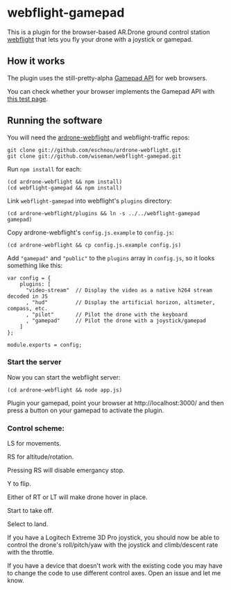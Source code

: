 webflight-gamepad
=================

This is a plugin for the browser-based AR.Drone ground control station
[webflight](http://eschnou.github.io/ardrone-webflight/) that lets you
fly your drone with a joystick or gamepad.

## How it works

The plugin uses the still-pretty-alpha [Gamepad
API](https://dvcs.w3.org/hg/gamepad/raw-file/default/gamepad.html) for
web browsers.

You can check whether your browser implements the Gamepad API with
[this test
page](http://www.html5rocks.com/en/tutorials/doodles/gamepad/gamepad-tester/tester.html).


## Running the software

You will need the
[ardrone-webflight](https://github.com/eschnou/ardrone-webflight) and
webflight-traffic repos:

```
git clone git://github.com/eschnou/ardrone-webflight.git
git clone git://github.com/wiseman/webflight-gamepad.git
```

Run `npm install` for each:

```
(cd ardrone-webflight && npm install)
(cd webflight-gamepad && npm install)
```

Link `webflight-gamepad` into webflight's `plugins` directory:

```
(cd ardrone-webflight/plugins && ln -s ../../webflight-gamepad gamepad)
```

Copy ardrone-webflight's `config.js.example` to `config.js`:

```
(cd ardrone-webflight && cp config.js.example config.js)
```

Add `"gamepad"` and `"public"` to the `plugins` array in `config.js`,
so it looks something like this:

```
var config = {
    plugins: [
      "video-stream"  // Display the video as a native h264 stream decoded in JS 
      , "hud"         // Display the artificial horizon, altimeter, compass, etc.
      , "pilot"       // Pilot the drone with the keyboard
      , "gamepad"     // Pilot the drone with a joystick/gamepad
    ]
};

module.exports = config;
```


### Start the server

Now you can start the webflight server:

```
(cd ardrone-webflight && node app.js)
```

Plugin your gamepad, point your browser at http://localhost:3000/ and
then press a button on your gamepad to activate the plugin.


### Control scheme: 

LS for movements.

RS for altitude/rotation.

Pressing RS will disable emergancy stop.

Y to flip.

Either of RT or LT will make drone hover in place.

Start to take off.

Select to land.


If you have a Logitech Extreme 3D Pro joystick, you should now be able
to control the drone's roll/pitch/yaw with the joystick and
climb/descent rate with the throttle.

If you have a device that doesn't work with the existing code you may
have to change the code to use different control axes.  Open an issue
and let me know.
